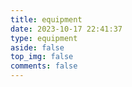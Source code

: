 ```yaml
---
title: equipment
date: 2023-10-17 22:41:37
type: equipment
aside: false
top_img: false
comments: false
---
```

